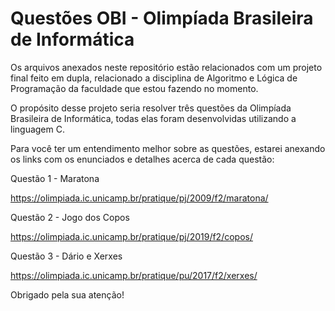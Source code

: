 # Questões OBI - Olimpíada Brasileira de Informática

Os arquivos anexados neste repositório estão relacionados com um projeto final feito em dupla, relacionado a disciplina de Algoritmo e Lógica de Programação da faculdade que estou fazendo no momento.

O propósito desse projeto seria resolver três questões da Olimpíada Brasileira de Informática, todas elas foram desenvolvidas utilizando a linguagem C.

Para você ter um entendimento melhor sobre as questões, estarei anexando os links com os enunciados e detalhes acerca de cada questão:

Questão 1 - Maratona

https://olimpiada.ic.unicamp.br/pratique/pj/2009/f2/maratona/

Questão 2 - Jogo dos Copos

https://olimpiada.ic.unicamp.br/pratique/pj/2019/f2/copos/

Questão 3 - Dário e Xerxes

https://olimpiada.ic.unicamp.br/pratique/pu/2017/f2/xerxes/

Obrigado pela sua atenção!
